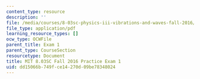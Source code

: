 ```yaml
---
content_type: resource
description: ''
file: /media/courses/8-03sc-physics-iii-vibrations-and-waves-fall-2016/dd15066b749fce14270d09be78348024_MIT8_03SCF16_PracticeExam1.pdf
file_type: application/pdf
learning_resource_types: []
ocw_type: OCWFile
parent_title: Exam 1
parent_type: CourseSection
resourcetype: Document
title: MIT 8.03SC Fall 2016 Practice Exam 1
uid: dd15066b-749f-ce14-270d-09be78348024
---
```

